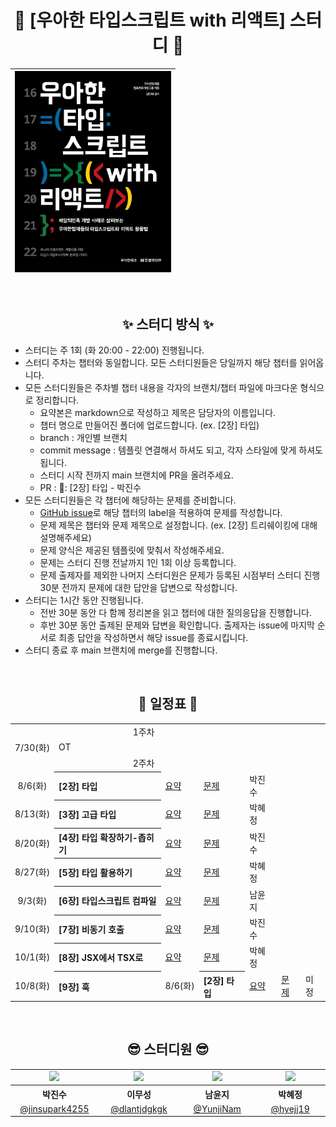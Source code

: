 <div align="center">

# 🚀 [우아한 타입스크립트 with 리액트] 스터디 🚀

| <img src="./assets/WoowaTs.jpeg" width="250px" /> |
| ------------------------------------------------- |

<br />

## ✨ 스터디 방식 ✨

<div align="left">

- 스터디는 주 1회 (화 20:00 - 22:00) 진행됩니다.
- 스터디 주차는 챕터와 동일합니다. 모든 스터디원들은 당일까지 해당 챕터를 읽어옵니다.
- 모든 스터디원들은 주차별 챕터 내용을 각자의 브랜치/챕터 파일에 마크다운 형식으로 정리합니다.
  - 요약본은 markdown으로 작성하고 제목은 담당자의 이름입니다.
  - 챕터 명으로 만들어진 폴더에 업로드합니다. (ex. [2장] 타입)
  - branch : 개인별 브랜치
  - commit message : 템플릿 연결해서 하셔도 되고, 각자 스타일에 맞게 하셔도 됩니다.
  - 스터디 시작 전까지 main 브랜치에 PR을 올려주세요.
  - PR : 🌱: [2장] 타입 - 박진수
- 모든 스터디원들은 각 챕터에 해당하는 문제를 준비합니다.
  - [GitHub issue](https://github.com/Woowahan-TS/woowahan-ts/issues)로 해당 챕터의 label을 적용하여 문제를 작성합니다.
  - 문제 제목은 챕터와 문제 제목으로 설정합니다. (ex. [2장] 트리쉐이킹에 대해 설명해주세요)
  - 문제 양식은 제공된 템플릿에 맞춰서 작성해주세요.
  - 문제는 스터디 진행 전날까지 1인 1회 이상 등록합니다.
  - 문제 출제자를 제외한 나머지 스터디원은 문제가 등록된 시점부터 스터디 진행 30분 전까지 문제에 대한 답안을 답변으로 작성합니다.
- 스터디는 1시간 동안 진행됩니다.
  - 전반 30분 동안 다 함께 정리본을 읽고 챕터에 대한 질의응답을 진행합니다.
  - 후반 30분 동안 출제된 문제와 답변을 확인합니다. 출제자는 issue에 마지막 순서로 최종 답안을 작성하면서 해당 issue를 종료시킵니다.
- 스터디 종료 후 main 브랜치에 merge를 진행합니다.

</div>

<br />

## 📅 일정표 📅

<table>
<tbody>
<tr>
<td align="center" colspan="5">1주차</td>
</tr>
<tr>
<td align="center">7/30(화)</td>
<td colspan="4">OT</td>
</tr>
<tr>
<td align="center" colspan="5">2주차</td>
</tr>
<tr>
<td align="center">8/6(화)</td>
<th align="left">[2장] 타입</th>
<td><a href="https://github.com/Woowahan-TS/woowahan-ts/tree/main/%5B2%EC%9E%A5%5D%20%ED%83%80%EC%9E%85">요약</a></td>
<td><a href="https://github.com/Woowahan-TS/woowahan-ts/issues?q=is%3Aissue+is%3Aclosed+label%3A%22%5B2%EC%9E%A5%5D+%ED%83%80%EC%9E%85%22">문제</a></td>
<td>박진수</td>
</tr>
<tr>
<td align="center">8/13(화)</td>
<th align="left">[3장] 고급 타입</th>
<td><a href="https://github.com/Woowahan-TS/woowahan-ts/tree/main/%5B3%EC%9E%A5%5D%20%EA%B3%A0%EA%B8%89%20%ED%83%80%EC%9E%85">요약</a></td>
<td><a href="https://github.com/Woowahan-TS/woowahan-ts/issues?q=is%3Aissue+is%3Aclosed+label%3A%22%5B3%EC%9E%A5%5D+%EA%B3%A0%EA%B8%89+%ED%83%80%EC%9E%85%22">문제</a></td>
<td>박혜정</td>
</tr>
<tr>
<td align="center">8/20(화)</td>
<th align="left">[4장] 타입 확장하기-좁히기</th>
<td><a href="https://github.com/Woowahan-TS/woowahan-ts/tree/main/%5B4%EC%9E%A5%5D%20%ED%83%80%EC%9E%85%20%ED%99%95%EC%9E%A5%ED%95%98%EA%B8%B0-%EC%A4%84%EC%9D%B4%EA%B8%B0">요약</a></td>
<td><a href="https://github.com/Woowahan-TS/woowahan-ts/issues?q=is%3Aissue+is%3Aclosed+label%3A%22%5B4%EC%9E%A5%5D+%ED%83%80%EC%9E%85+%ED%99%95%EC%9E%A5%ED%95%98%EA%B8%B0-%EC%A2%81%ED%9E%88%EA%B8%B0%22">문제</a></td>
<td>박진수</td>
</tr>
<tr>
<td align="center">8/27(화)</td>
<th align="left">[5장] 타입 활용하기</th>
<td><a href="https://github.com/Woowahan-TS/woowahan-ts/tree/main/%5B5%EC%9E%A5%5D%20%ED%83%80%EC%9E%85%20%ED%99%9C%EC%9A%A9%ED%95%98%EA%B8%B0">요약</a></td>
<td><a href="https://github.com/Woowahan-TS/woowahan-ts/issues?q=is%3Aissue+is%3Aclosed+label%3A%22%5B5%EC%9E%A5%5D+%ED%83%80%EC%9E%85+%ED%99%9C%EC%9A%A9%ED%95%98%EA%B8%B0%22">문제</a></td>
<td>박혜정</td>
</tr>
<tr>
<td align="center">9/3(화)</td>
<th align="left">[6장] 타입스크립트 컴파일</th>
<td><a href="https://github.com/Woowahan-TS/woowahan-ts/tree/main/%5B6%EC%9E%A5%5D%20%ED%83%80%EC%9E%85%EC%8A%A4%ED%81%AC%EB%A6%BD%ED%8A%B8%20%EC%BB%B4%ED%8C%8C%EC%9D%BC">요약</a></td>
<td><a href="https://github.com/Woowahan-TS/woowahan-ts/issues?q=is%3Aissue+is%3Aclosed+label%3A%22%5B6%EC%9E%A5%5D+%ED%83%80%EC%9E%85%EC%8A%A4%ED%81%AC%EB%A6%BD%ED%8A%B8+%EC%BB%B4%ED%8C%8C%EC%9D%BC%22">문제</a></td>
<td>남윤지</td>
</tr>
<tr>
<td align="center">9/10(화)</td>
<th align="left">[7장] 비동기 호출</th>
<td><a href="https://github.com/Woowahan-TS/woowahan-ts/tree/main/%5B7%EC%9E%A5%5D%20%EB%B9%84%EB%8F%99%EA%B8%B0%20%ED%98%B8%EC%B6%9C">요약</a></td>
<td><a href="https://github.com/Woowahan-TS/woowahan-ts/issues?q=is%3Aissue+is%3Aclosed+label%3A%22%5B7%EC%9E%A5%5D+%EB%B9%84%EB%8F%99%EA%B8%B0+%ED%98%B8%EC%B6%9C%22">문제</a></td>
<td>박진수</td>
</tr>
<tr>
<td align="center">10/1(화)</td>
<th align="left">[8장] JSX에서 TSX로</th>
<td><a href="https://github.com/Woowahan-TS/woowahan-ts/tree/main/%5B8%EC%9E%A5%5D%20JSX%EC%97%90%EC%84%9C%20TSX%EB%A1%9C">요약</a></td>
<td><a href="https://github.com/Woowahan-TS/woowahan-ts/issues?q=is%3Aissue+is%3Aclosed+label%3A%22%5B8%EC%9E%A5%5D+JSX%EC%97%90%EC%84%9C+TSX%EB%A1%9C%22">문제</a></td>
<td>박혜정</td>
</tr>
<tr>
<td align="center">10/8(화)</td>
<th align="left">[9장] 훅<td align="center">8/6(화)</td>
<th align="left">[2장] 타입</th>
<td><a href="https://github.com/Woowahan-TS/woowahan-ts/tree/main/%5B2%EC%9E%A5%5D%20%ED%83%80%EC%9E%85">요약</a></td>
<td><a href="https://github.com/Woowahan-TS/woowahan-ts/issues?q=is%3Aissue+is%3Aclosed+label%3A%22%5B2%EC%9E%A5%5D+%ED%83%80%EC%9E%85%22">문제</a></td>
<td>미정</td>
</tr>
</tbody>
</table>

<br />

## 😎 스터디원 😎

<table>
<tbody>
<tr>
<td align="center"><img src="https://avatars.githubusercontent.com/u/116702892?v=4" width="120" /></td>
<td align="center"><img src="https://avatars.githubusercontent.com/u/79708688?v=4" width="120" /></td>
<td align="center"><img src="https://avatars.githubusercontent.com/u/59434504?v=4" width="120" /></td>
<td align="center"><img src="https://avatars.githubusercontent.com/u/89173923?v=4" width="120" /></td>
</tr>
<tr>
<th align="center">박진수</th>
<th align="center">이무성</th>
<th align="center">남윤지</th>
<th align="center">박혜정</th>
</tr>
<tr>
<td align="center" width="150"><a href="https://github.com/jinsupark4255">@jinsupark4255</a></td>
<td align="center" width="150"><a href="https://github.com/dlantjdgkgk">@dlantjdgkgk</a></td>
<td align="center" width="150"><a href="https://github.com/YunjiNam">@YunjiNam</a></td>
<td align="center" width="150"><a href="https://github.com/hyejj19">@hyejj19</a></td>
</tr>
</tbody>
</table>

</div>

